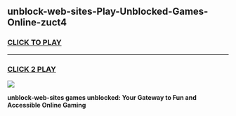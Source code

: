
## unblock-web-sites-Play-Unblocked-Games-Online-zuct4
<h3>
<a href="https://premium76.site?title=unblock-web-sites&ref=25A">CLICK TO PLAY</a></h3>
<hr>

<h3>
<a href="https://premium76.site?title=unblock-web-sites&ref=25A">CLICK 2 PLAY</a>
  
</h3>

<a href="https://premium76.site?title=unblock-web-sites&ref=25A"><img src="https://clearcache.store/games.png"></a>


**unblock-web-sites games unblocked: Your Gateway to Fun and Accessible Online Gaming**
